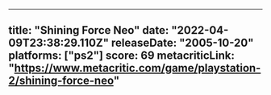 
---
title: "Shining Force Neo"
date: "2022-04-09T23:38:29.110Z"
releaseDate: "2005-10-20"
platforms: ["ps2"]
score: 69
metacriticLink: "https://www.metacritic.com/game/playstation-2/shining-force-neo"
---
